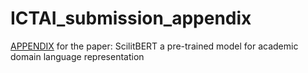 # ICTAI_submission_appendix

[APPENDIX](./Appendix_paper.pdf) for the paper: ScilitBERT a pre-trained model for academic domain language representation 



